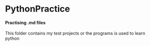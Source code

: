 # PythonPractice
#### Practising .md files
This folder contains my test projects or the programs is used to learn python
